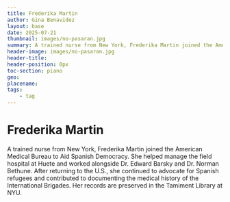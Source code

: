 ```yaml
---
title: Frederika Martin
author: Gina Benavidez
layout: base
date: 2025-07-21
thumbnail: images/no-pasaran.jpg
summary: A trained nurse from New York, Frederika Martin joined the American Medical Bureau to Aid Spanish Democracy.
header-image: images/no-pasaran.jpg
header-title:
header-position: 0px
toc-section: piano
geo: 
placename: 
tags:
    - tag
---
```


# Frederika Martin
A trained nurse from New York, Frederika Martin joined the American Medical Bureau to Aid Spanish Democracy. She helped manage the field hospital at Huete and worked alongside Dr. Edward Barsky and Dr. Norman Bethune. After returning to the U.S., she continued to advocate for Spanish refugees and contributed to documenting the medical history of the International Brigades. Her records are preserved in the Tamiment Library at NYU.